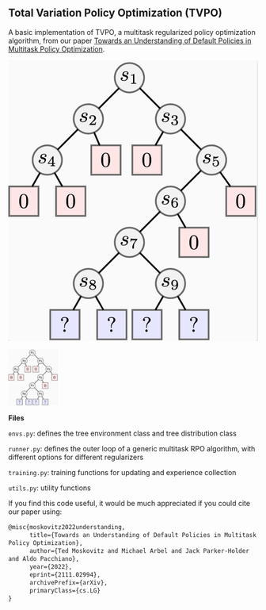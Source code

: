 ## Total Variation Policy Optimization (TVPO)

A basic implementation of TVPO, a multitask regularized policy optimization algorithm, from our paper [Towards an Understanding of Default Policies in Multitask Policy Optimization](https://arxiv.org/abs/2111.02994). 

![](extras/tree_env.png)



<img src="extras/tree_env.png" alt="drawing" width="100"/>




**Files**

`envs.py`: defines the tree environment class and tree distribution class 

`runner.py`: defines the outer loop of a generic multitask RPO algorithm, with different options for different regularizers

`training.py`: training functions for updating and experience collection

`utils.py`: utility functions




If you find this code useful, it would be much appreciated if you could cite our paper using: 

```
@misc{moskovitz2022understanding,
      title={Towards an Understanding of Default Policies in Multitask Policy Optimization}, 
      author={Ted Moskovitz and Michael Arbel and Jack Parker-Holder and Aldo Pacchiano},
      year={2022},
      eprint={2111.02994},
      archivePrefix={arXiv},
      primaryClass={cs.LG}
}
```



